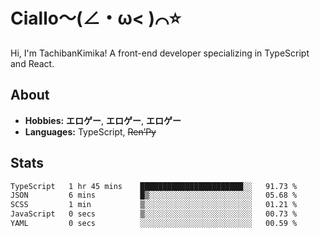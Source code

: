 # Ciallo～(∠・ω< )⌒⭐️

Hi, I'm TachibanKimika! A front-end developer specializing in TypeScript and React.

## About
- **Hobbies:** **エロゲー**, **エロゲー**, **エロゲー**
- **Languages:** TypeScript, ~~Ren’Py~~

## Stats
<!--START_SECTION:waka-->

```txt
TypeScript   1 hr 45 mins    ███████████████████████░░   91.73 %
JSON         6 mins          █▒░░░░░░░░░░░░░░░░░░░░░░░   05.68 %
SCSS         1 min           ▒░░░░░░░░░░░░░░░░░░░░░░░░   01.21 %
JavaScript   0 secs          ▒░░░░░░░░░░░░░░░░░░░░░░░░   00.73 %
YAML         0 secs          ░░░░░░░░░░░░░░░░░░░░░░░░░   00.59 %
```

<!--END_SECTION:waka-->

<!-- ![Metrics](https://metrics.lecoq.io/TachibanaKimika?template=classic&base.activity=0&base.community=0&base.repositories=0&languages=1&isocalendar=1&isocalendar.duration=half-year&languages.limit=8&languages.sections=most-used&languages.colors=github&languages.threshold=0%25&languages.indepth=false&languages.recent.load=300&languages.recent.days=14&config.timezone=Asia%2FShanghai)
 -->

